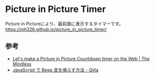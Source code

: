 # Picture in Picture Timer
Picture in Pictureにより、最前面に表示するタイマーです。  
https://mh326.github.io/picture_in_picture_timer/  

## 参考
- [Let's make a Picture in Picture Countdown timer on the Web \| The Mindless](https://blog.agney.dev/pomodoro-on-pip/)
- [JavaScript で Beep 音を鳴らす方法 \- Qiita](https://qiita.com/isseium/items/12b215b6eab26acd2afe)